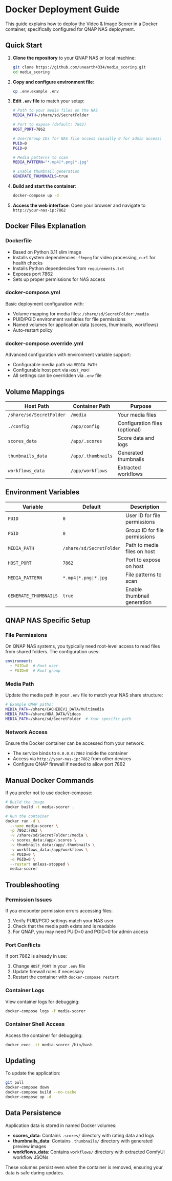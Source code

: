 # Docker Deployment Guide

This guide explains how to deploy the Video & Image Scorer in a Docker container, specifically configured for QNAP NAS deployment.

## Quick Start

1. **Clone the repository** to your QNAP NAS or local machine:
   ```bash
   git clone https://github.com/unearth4334/media_scoring.git
   cd media_scoring
   ```

2. **Copy and configure environment file**:
   ```bash
   cp .env.example .env
   ```
   
3. **Edit `.env` file** to match your setup:
   ```bash
   # Path to your media files on the NAS
   MEDIA_PATH=/share/sd/SecretFolder
   
   # Port to expose (default: 7862)
   HOST_PORT=7862
   
   # User/Group IDs for NAS file access (usually 0 for admin access)
   PUID=0
   PGID=0
   
   # Media patterns to scan
   MEDIA_PATTERN="*.mp4|*.png|*.jpg"
   
   # Enable thumbnail generation
   GENERATE_THUMBNAILS=true
   ```

4. **Build and start the container**:
   ```bash
   docker-compose up -d
   ```

5. **Access the web interface**:
   Open your browser and navigate to `http://your-nas-ip:7862`

## Docker Files Explanation

### Dockerfile
- Based on Python 3.11 slim image
- Installs system dependencies: `ffmpeg` for video processing, `curl` for health checks
- Installs Python dependencies from `requirements.txt`
- Exposes port 7862
- Sets up proper permissions for NAS access

### docker-compose.yml
Basic deployment configuration with:
- Volume mapping for media files: `/share/sd/SecretFolder:/media`
- PUID/PGID environment variables for file permissions
- Named volumes for application data (scores, thumbnails, workflows)
- Auto-restart policy

### docker-compose.override.yml
Advanced configuration with environment variable support:
- Configurable media path via `MEDIA_PATH`
- Configurable host port via `HOST_PORT` 
- All settings can be overridden via `.env` file

## Volume Mappings

| Host Path | Container Path | Purpose |
|-----------|----------------|---------|
| `/share/sd/SecretFolder` | `/media` | Your media files |
| `./config` | `/app/config` | Configuration files (optional) |
| `scores_data` | `/app/.scores` | Score data and logs |
| `thumbnails_data` | `/app/.thumbnails` | Generated thumbnails |
| `workflows_data` | `/app/workflows` | Extracted workflows |

## Environment Variables

| Variable | Default | Description |
|----------|---------|-------------|
| `PUID` | `0` | User ID for file permissions |
| `PGID` | `0` | Group ID for file permissions |
| `MEDIA_PATH` | `/share/sd/SecretFolder` | Path to media files on host |
| `HOST_PORT` | `7862` | Port to expose on host |
| `MEDIA_PATTERN` | `*.mp4\|*.png\|*.jpg` | File patterns to scan |
| `GENERATE_THUMBNAILS` | `true` | Enable thumbnail generation |

## QNAP NAS Specific Setup

### File Permissions
On QNAP NAS systems, you typically need root-level access to read files from shared folders. The configuration uses:
```yaml
environment:
  - PUID=0  # Root user
  - PGID=0  # Root group
```

### Media Path
Update the media path in your `.env` file to match your NAS share structure:
```bash
# Example QNAP paths:
MEDIA_PATH=/share/CACHEDEV1_DATA/Multimedia
MEDIA_PATH=/share/HDA_DATA/Videos
MEDIA_PATH=/share/sd/SecretFolder  # Your specific path
```

### Network Access
Ensure the Docker container can be accessed from your network:
- The service binds to `0.0.0.0:7862` inside the container
- Access via `http://your-nas-ip:7862` from other devices
- Configure QNAP firewall if needed to allow port 7862

## Manual Docker Commands

If you prefer not to use docker-compose:

```bash
# Build the image
docker build -t media-scorer .

# Run the container
docker run -d \
  --name media-scorer \
  -p 7862:7862 \
  -v /share/sd/SecretFolder:/media \
  -v scores_data:/app/.scores \
  -v thumbnails_data:/app/.thumbnails \
  -v workflows_data:/app/workflows \
  -e PUID=0 \
  -e PGID=0 \
  --restart unless-stopped \
  media-scorer
```

## Troubleshooting

### Permission Issues
If you encounter permission errors accessing files:
1. Verify PUID/PGID settings match your NAS user
2. Check that the media path exists and is readable
3. For QNAP, you may need PUID=0 and PGID=0 for admin access

### Port Conflicts
If port 7862 is already in use:
1. Change `HOST_PORT` in your `.env` file
2. Update firewall rules if necessary
3. Restart the container with `docker-compose restart`

### Container Logs
View container logs for debugging:
```bash
docker-compose logs -f media-scorer
```

### Container Shell Access
Access the container for debugging:
```bash
docker exec -it media-scorer /bin/bash
```

## Updating

To update the application:
```bash
git pull
docker-compose down
docker-compose build --no-cache
docker-compose up -d
```

## Data Persistence

Application data is stored in named Docker volumes:
- **scores_data**: Contains `.scores/` directory with rating data and logs
- **thumbnails_data**: Contains `.thumbnails/` directory with generated preview images  
- **workflows_data**: Contains `workflows/` directory with extracted ComfyUI workflow JSONs

These volumes persist even when the container is removed, ensuring your data is safe during updates.